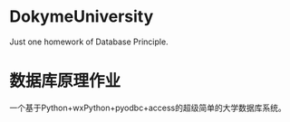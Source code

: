 # DokymeUniversity
Just one homework of Database Principle.
# 数据库原理作业

一个基于Python+wxPython+pyodbc+access的超级简单的大学数据库系统。

